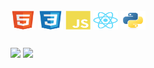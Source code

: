 <div style="display: inline_block"><br>
  <img align="center" alt="Stan-HTML" height="30" width="40" src="https://raw.githubusercontent.com/devicons/devicon/master/icons/html5/html5-original.svg">
  <img align="center" alt="Stan-CSS" height="30" width="40" src="https://raw.githubusercontent.com/devicons/devicon/master/icons/css3/css3-original.svg">
  <img align="center" alt="Stan-Js" height="30" width="40" src="https://raw.githubusercontent.com/devicons/devicon/master/icons/javascript/javascript-plain.svg">
  <img align="center" alt="Stan-React" height="30" width="40" src="https://raw.githubusercontent.com/devicons/devicon/master/icons/react/react-original.svg">
  <img align="center" alt="Stan-Python" height="30" width="40" src="https://raw.githubusercontent.com/devicons/devicon/master/icons/python/python-original.svg">
</div>

##

<div>
  <a href="https://www.instagram.com/elisangela_w/?hl=pt-br" target="_blank"><img src="https://img.shields.io/badge/-Instagram-%23E4405F?style=for-the-badge&logo=instagram&logoColor=white" target="_blank"></a> 
   <!--<a href = "mailto:Elisangela_Wendt@hotmail.com"><img src="https://img.shields.io/badge/-Outlook-%23333?style=for-the-badge&logo=outlook&logoColor=white" target="_blank"></a>-->
  <a href="https://www.linkedin.com/in/elisangela-wendt-647964191/" target="_blank"><img src="https://img.shields.io/badge/-LinkedIn-%230077B5?style=for-the-badge&logo=linkedin&logoColor=white" target="_blank"></a>
  <!--<a href="https://Wa.me/+5571986895914" target="_blank"><img src="https://img.shields.io/badge/WhatsApp-25D366?style=for-the-badge&logo=whatsapp&logoColor=white" target="_blank"></a>-->
  
</div>
